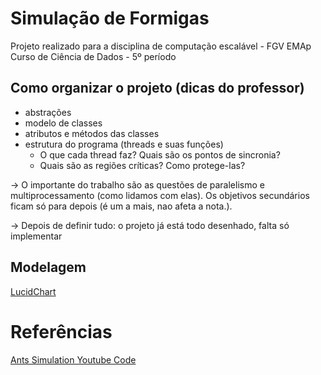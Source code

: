 # Simulação de Formigas

Projeto realizado para a disciplina de computação escalável - FGV EMAp 
Curso de Ciência de Dados - 5º período

## Como organizar o projeto (dicas do professor)
- abstrações
- modelo de classes
-  atributos e métodos das classes
- estrutura do programa (threads e suas funções)
  - O que cada thread faz? Quais são os pontos de sincronia?
  - Quais são as regiões críticas? Como protege-las?


-> O importante do trabalho são as questões de paralelismo e multiprocessamento (como lidamos com elas). Os objetivos secundários ficam só para depois (é um a mais, nao afeta a nota.).

-> Depois de definir tudo: o projeto já está todo desenhado, falta só implementar 


## Modelagem
[LucidChart](https://lucid.app/lucidchart/6f2e1b4d-afa3-4c03-9b3a-9d2d7593c893/edit?invitationId=inv_b3cea9d9-8ee5-44da-b742-7f80367a770f)


# Referências

[Ants Simulation Youtube Code](https://github.com/johnBuffer/AntSimulator)

